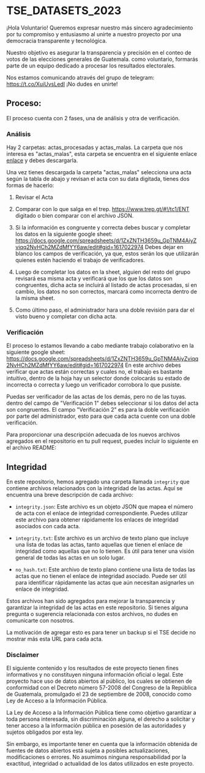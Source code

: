# TSE_DATASETS_2023
¡Hola Voluntario! Queremos expresar nuestro más sincero agradecimiento por tu compromiso y entusiasmo al unirte a nuestro proyecto por una democracia transparente y tecnológica.

Nuestro objetivo es asegurar la transparencia y precisión en el conteo de votos de las elecciones generales de Guatemala. como voluntario, formarás parte de un equipo dedicado a procesar los resultados electorales.

Nos estamos comunicando através del grupo de telegram: https://t.co/XuiUvsLedI ¡No dudes en unirte!

## Proceso:
El proceso cuenta con 2 fases, una de análisis y otra de verificación.

### Análisis

Hay 2 carpetas: actas_procesadas y actas_malas.
La carpeta que nos interesa es "actas_malas", esta carpeta se encuentra en el siguiente enlace [enlace](https://drive.google.com/drive/folders/1W2-Hrdddcv8vuL9oznThOgQzWAjdr-5c?usp=drive_link) y debes descargarla.

Una vez tienes descargada la carpeta "actas_malas" selecciona una acta según la tabla de abajo y revisan el acta con su data digitada, tienes dos formas de hacerlo:
1) Revisar el Acta
2) Comparar con lo que salga en el trep. https://www.trep.gt/#!/tc1/ENT digitado o bien comparar con el archivo JSON.
3) Si la información es congruente y correcta debes buscar y completar los datos en la siguiente google sheet: https://docs.google.com/spreadsheets/d/1ZxZNTH3659u_GpTNM4AiyZviqq2NvHCh2MZdMfYY6aw/edit#gid=1617022974 Debes dejar en blanco los campos de verificación, ya que, estos serán los que utilizarán quienes estén haciendo el trabajo de verificadores.

4) Luego de completar los datos en la sheet, alguien del resto del grupo revisará esa misma acta y verificará que los que los datos son congruentes, dicha acta se incluirá al listado de actas procesadas, si en cambio, los datos no son correctos, marcará como incorrecta dentro de la misma sheet.

5) Como último paso, el administrador hara una doble revisión para dar el visto bueno y completar con dicha acta.


### Verificación

El proceso lo estamos llevando a cabo mediante trabajo colaborativo en la siguiente google sheet: https://docs.google.com/spreadsheets/d/1ZxZNTH3659u_GpTNM4AiyZviqq2NvHCh2MZdMfYY6aw/edit#gid=1617022974 En este archivo debes verificar que actas están correctas y cuales no, el trabajo es bastante intuitivo, dentro de la hoja hay un selector donde colocarás su estado de incorrecta o correcta y luego un verificador corrobora lo que pusiste.

Puedas ser verificador de las actas de los demás, pero no de las tuyas.
dentro del campo de "Verificación 1" debes seleccionar si los datos del acta son congruentes.
El campo "Verificación 2" es para la doble verificación por parte del administrador, esto para que cada acta cuente con una doble verificación.

Para proporcionar una descripción adecuada de los nuevos archivos agregados en el repositorio en tu pull request, puedes incluir lo siguiente en el archivo README:

## Integridad

En este repositorio, hemos agregado una carpeta llamada `integrity` que contiene archivos relacionados con la integridad de las actas. Aquí se encuentra una breve descripción de cada archivo:

- `integrity.json`: Este archivo es un objeto JSON que mapea el número de acta con el enlace de integridad correspondiente. Puedes utilizar este archivo para obtener rápidamente los enlaces de integridad asociados con cada acta.

- `integrity.txt`: Este archivo es un archivo de texto plano que incluye una lista de todas las actas, tanto aquellas que tienen el enlace de integridad como aquellas que no lo tienen. Es útil para tener una visión general de todas las actas en un solo lugar.

- `no_hash.txt`: Este archivo de texto plano contiene una lista de todas las actas que no tienen el enlace de integridad asociado. Puede ser útil para identificar rápidamente las actas que aún necesitan asignarles un enlace de integridad.

Estos archivos han sido agregados para mejorar la transparencia y garantizar la integridad de las actas en este repositorio. Si tienes alguna pregunta o sugerencia relacionada con estos archivos, no dudes en comunicarte con nosotros.

La motivación de agregar esto es para tener un backup si el TSE decide no mostrar más esta URL para cada acta.

### Disclaimer
El siguiente contenido y los resultados de este proyecto tienen fines informativos y no constituyen ninguna información oficial o legal. Este proyecto hace uso de datos abiertos al público, los cuales se obtienen de conformidad con el Decreto número 57-2008 del Congreso de la República de Guatemala, promulgado el 23 de septiembre de 2008, conocido como Ley de Acceso a la Información Pública.

La Ley de Acceso a la Información Pública tiene como objetivo garantizar a toda persona interesada, sin discriminación alguna, el derecho a solicitar y tener acceso a la información pública en posesión de las autoridades y sujetos obligados por esta ley.

Sin embargo, es importante tener en cuenta que la información obtenida de fuentes de datos abiertos está sujeta a posibles actualizaciones, modificaciones o errores. No asumimos ninguna responsabilidad por la exactitud, integridad o actualidad de los datos utilizados en este proyecto.
